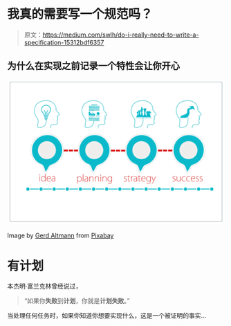 # 我真的需要写一个规范吗？

> 原文：<https://medium.com/swlh/do-i-really-need-to-write-a-specification-15312bdf6357>

## 为什么在实现之前记录一个特性会让你开心

![](img/9e07f4343a37e8cecca7059fa708138f.png)

Image by [Gerd Altmann](https://pixabay.com/users/geralt-9301/?utm_source=link-attribution&utm_medium=referral&utm_campaign=image&utm_content=3189797) from [Pixabay](https://pixabay.com/?utm_source=link-attribution&utm_medium=referral&utm_campaign=image&utm_content=3189797)

# 有计划

本杰明·富兰克林曾经说过，

> “如果你**失败**到**计划**，你就是**计划失败**。”

当处理任何任务时，如果你知道你想要实现什么，这是一个被证明的事实…